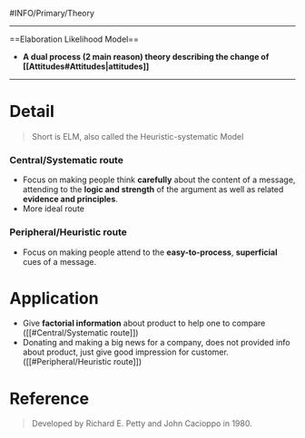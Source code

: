 #INFO/Primary/Theory

---
==Elaboration Likelihood Model==

- **A dual process (2 main reason) theory describing the change of [[Attitudes#Attitudes|attitudes]]**

---

# Detail

> Short is ELM, also called the Heuristic-systematic Model

### Central/Systematic route

- Focus on making people think **carefully** about the content of a message, attending to the **logic and strength** of the argument as well as related **evidence and principles**.
- More ideal route

### Peripheral/Heuristic route

- Focus on making people attend to the **easy-to-process**, **superficial** cues of a message.


# Application

- Give **factorial information** about product to help one to compare ([[#Central/Systematic route]])
- Donating and making a big news for a company, does not provided info about product, just give good impression for customer. ([[#Peripheral/Heuristic route]])

# Reference
> Developed by Richard E. Petty and John Cacioppo in 1980.

